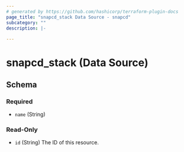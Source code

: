 ```yaml
---
# generated by https://github.com/hashicorp/terraform-plugin-docs
page_title: "snapcd_stack Data Source - snapcd"
subcategory: ""
description: |-
  
---
```


# snapcd_stack (Data Source)





<!-- schema generated by tfplugindocs -->
## Schema

### Required

- `name` (String)

### Read-Only

- `id` (String) The ID of this resource.
